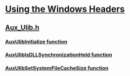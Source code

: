 # [Using the Windows Headers](../_winprog/index.md)
## [Aux_Ulib.h](index.md)
### [AuxUlibInitialize function](../aux_ulib/nf-aux_ulib-auxulibinitialize.md)
### [AuxUlibIsDLLSynchronizationHeld function](../aux_ulib/nf-aux_ulib-auxulibisdllsynchronizationheld.md)
### [AuxUlibSetSystemFileCacheSize function](../aux_ulib/nf-aux_ulib-auxulibsetsystemfilecachesize.md)
